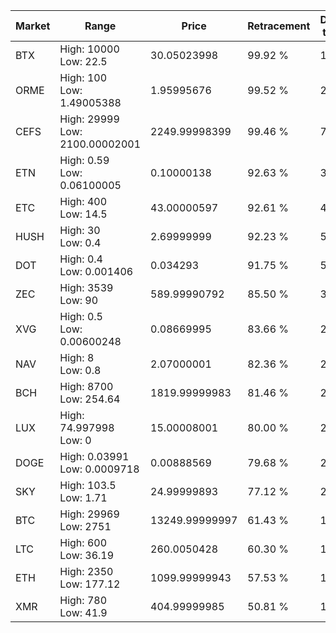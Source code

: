 | Market | Range | Price| Retracement | Doubles to 50% |
| --- | --- | --- | --- | --- |
| BTX | High: 10000<br />Low: 22.5 | 30.05023998 | 99.92 % | 166.76 |
| ORME | High: 100<br />Low: 1.49005388 | 1.95995676 | 99.52 % | 25.89 |
| CEFS | High: 29999<br />Low: 2100.00002001 | 2249.99998399 | 99.46 % | 7.13 |
| ETN | High: 0.59<br />Low: 0.06100005 | 0.10000138 | 92.63 % | 3.25 |
| ETC | High: 400<br />Low: 14.5 | 43.00000597 | 92.61 % | 4.82 |
| HUSH | High: 30<br />Low: 0.4 | 2.69999999 | 92.23 % | 5.63 |
| DOT | High: 0.4<br />Low: 0.001406 | 0.034293 | 91.75 % | 5.85 |
| ZEC | High: 3539<br />Low: 90 | 589.99990792 | 85.50 % | 3.08 |
| XVG | High: 0.5<br />Low: 0.00600248 | 0.08669995 | 83.66 % | 2.92 |
| NAV | High: 8<br />Low: 0.8 | 2.07000001 | 82.36 % | 2.13 |
| BCH | High: 8700<br />Low: 254.64 | 1819.99999983 | 81.46 % | 2.46 |
| LUX | High: 74.997998<br />Low: 0 | 15.00008001 | 80.00 % | 2.50 |
| DOGE | High: 0.03991<br />Low: 0.0009718 | 0.00888569 | 79.68 % | 2.30 |
| SKY | High: 103.5<br />Low: 1.71 | 24.99999893 | 77.12 % | 2.10 |
| BTC | High: 29969<br />Low: 2751 | 13249.99999997 | 61.43 % | 1.23 |
| LTC | High: 600<br />Low: 36.19 | 260.0050428 | 60.30 % | 1.22 |
| ETH | High: 2350<br />Low: 177.12 | 1099.99999943 | 57.53 % | 1.15 |
| XMR | High: 780<br />Low: 41.9 | 404.99999985 | 50.81 % | 1.01 |
